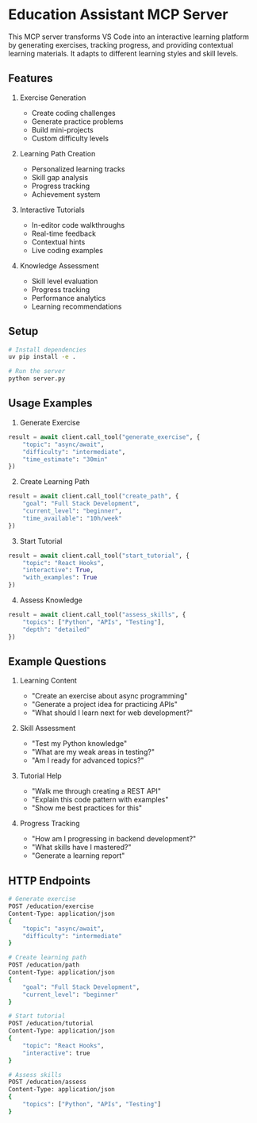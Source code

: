 # Education Assistant MCP Server

This MCP server transforms VS Code into an interactive learning platform by generating exercises, tracking progress, and providing contextual learning materials. It adapts to different learning styles and skill levels.

## Features

1. Exercise Generation
   - Create coding challenges
   - Generate practice problems
   - Build mini-projects
   - Custom difficulty levels

2. Learning Path Creation
   - Personalized learning tracks
   - Skill gap analysis
   - Progress tracking
   - Achievement system

3. Interactive Tutorials
   - In-editor code walkthroughs
   - Real-time feedback
   - Contextual hints
   - Live coding examples

4. Knowledge Assessment
   - Skill level evaluation
   - Progress tracking
   - Performance analytics
   - Learning recommendations

## Setup

```bash
# Install dependencies
uv pip install -e .

# Run the server
python server.py
```

## Usage Examples

1. Generate Exercise
```python
result = await client.call_tool("generate_exercise", {
    "topic": "async/await",
    "difficulty": "intermediate",
    "time_estimate": "30min"
})
```

2. Create Learning Path
```python
result = await client.call_tool("create_path", {
    "goal": "Full Stack Development",
    "current_level": "beginner",
    "time_available": "10h/week"
})
```

3. Start Tutorial
```python
result = await client.call_tool("start_tutorial", {
    "topic": "React Hooks",
    "interactive": True,
    "with_examples": True
})
```

4. Assess Knowledge
```python
result = await client.call_tool("assess_skills", {
    "topics": ["Python", "APIs", "Testing"],
    "depth": "detailed"
})
```

## Example Questions

1. Learning Content
   - "Create an exercise about async programming"
   - "Generate a project idea for practicing APIs"
   - "What should I learn next for web development?"

2. Skill Assessment
   - "Test my Python knowledge"
   - "What are my weak areas in testing?"
   - "Am I ready for advanced topics?"

3. Tutorial Help
   - "Walk me through creating a REST API"
   - "Explain this code pattern with examples"
   - "Show me best practices for this"

4. Progress Tracking
   - "How am I progressing in backend development?"
   - "What skills have I mastered?"
   - "Generate a learning report"

## HTTP Endpoints

```bash
# Generate exercise
POST /education/exercise
Content-Type: application/json
{
    "topic": "async/await",
    "difficulty": "intermediate"
}

# Create learning path
POST /education/path
Content-Type: application/json
{
    "goal": "Full Stack Development",
    "current_level": "beginner"
}

# Start tutorial
POST /education/tutorial
Content-Type: application/json
{
    "topic": "React Hooks",
    "interactive": true
}

# Assess skills
POST /education/assess
Content-Type: application/json
{
    "topics": ["Python", "APIs", "Testing"]
} 